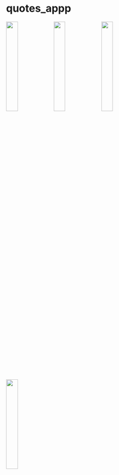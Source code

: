 # quotes_appp

<img src="https://github.com/Eku0425/quotes_app1/assets/149374328/e47d1678-2b40-4559-9321-71ba7cfceb3f" height=25% width=25%>
<img src="https://github.com/Eku0425/quotes_app1/assets/149374328/285f91da-50ca-4b0e-9edc-f3a153d724a7" height=25% width=25%>
<img src="https://github.com/Eku0425/quotes_app1/assets/149374328/b424a4f4-f133-461f-8a99-ff8ae019679e" height=25% width=25%>
<img src ="https://github.com/Eku0425/quotes_app1/assets/149374328/2749df56-d769-46c5-adc9-e8b1717a2330" height=25% width=25%>



